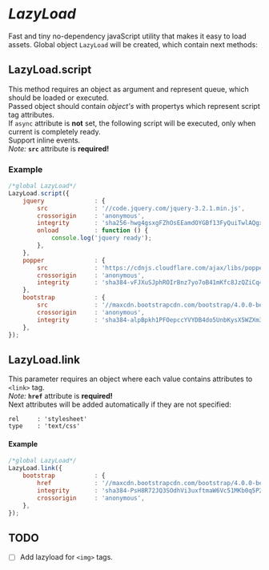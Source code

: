 # *LazyLoad*
Fast and tiny no-dependency javaScript utility that makes it easy to load assets.
Global object `LazyLoad` will be created, which contain next methods:
## LazyLoad.script
This method requires an object as argument and represent queue, which should be loaded or executed.  
Passed object should contain *object's* with propertys which represent script tag attributes.  
If `async` attribute is **not** set, the following script will be executed, only when current is completely ready.  
Support inline events.  
*Note:* **`src`** attribute is **required!**
### Example
```javascript
/*global LazyLoad*/
LazyLoad.script({
    jquery              : {
        src             : '//code.jquery.com/jquery-3.2.1.min.js',
        crossorigin     : 'anonymous',
        integrity       : 'sha256-hwg4gsxgFZhOsEEamdOYGBf13FyQuiTwlAQgxVSNgt4=',
        onload          : function () {
            console.log('jquery ready');    
        },
    },
    popper              : {
        src             : 'https://cdnjs.cloudflare.com/ajax/libs/popper.js/1.12.3/umd/popper.min.js',
        crossorigin     : 'anonymous',
        integrity       : 'sha384-vFJXuSJphROIrBnz7yo7oB41mKfc8JzQZiCq4NCceLEaO4IHwicKwpJf9c9IpFgh'
    },
    bootstrap           : {
        src             : '//maxcdn.bootstrapcdn.com/bootstrap/4.0.0-beta.2/js/bootstrap.min.js',
        crossorigin     : 'anonymous',
        integrity       : 'sha384-alpBpkh1PFOepccYVYDB4do5UnbKysX5WZXm3XxPqe5iKTfUKjNkCk9SaVuEZflJ'
    },
});
```
## LazyLoad.link
This parameter requires an object where each value contains attributes to `<link>` tag.  
*Note:* **`href`** attribute is **required!**  
Next attributes will be added automatically if they are not specified:
```
rel     : 'stylesheet'
type    : 'text/css'
```
#### Example
```javascript
/*global LazyLoad*/
LazyLoad.link({
    bootstrap           : {
        href            : '//maxcdn.bootstrapcdn.com/bootstrap/4.0.0-beta.2/css/bootstrap.min.css',
        integrity       : 'sha384-PsH8R72JQ3SOdhVi3uxftmaW6Vc51MKb0q5P2rRUpPvrszuE4W1povHYgTpBfshb',
        crossorigin     : 'anonymous',
    },
});
```

## TODO
- [ ] Add lazyload for `<img>` tags.